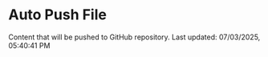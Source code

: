 # Auto Push File

Content that will be pushed to GitHub repository.
Last updated: 07/03/2025, 05:40:41 PM